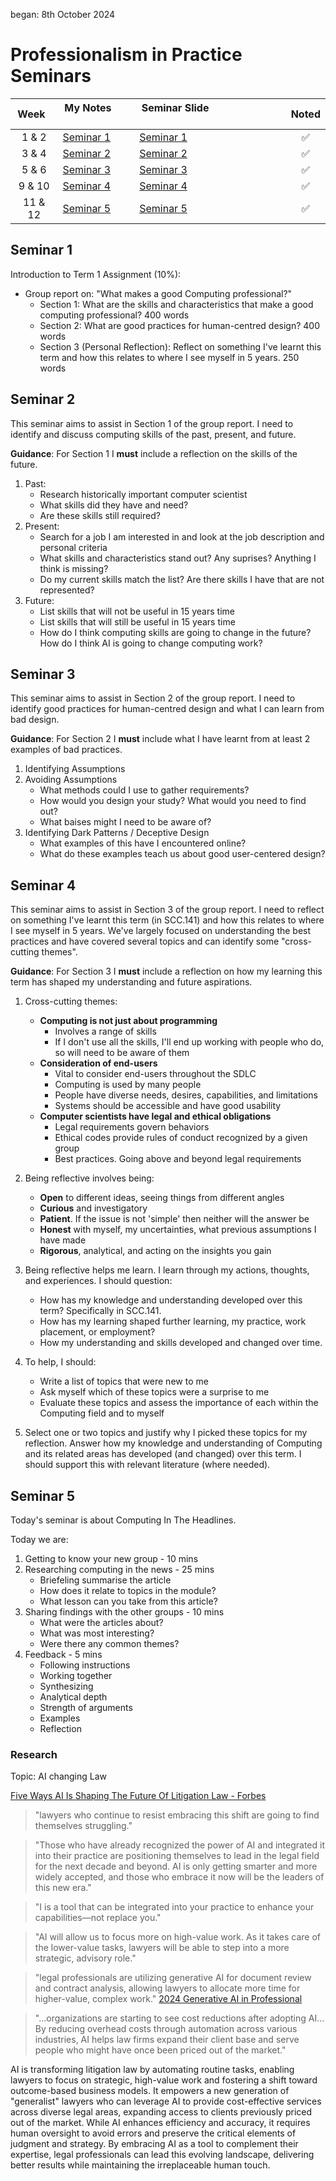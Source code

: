 began: 8th October 2024

# Professionalism in Practice Seminars

| Week    | My Notes                | Seminar Slide                                | Noted |
| :-----: | ----------------------- | -------------------------------------------- | :---: |
|  1 & 2  | [Seminar 1](#seminar-1) | [Seminar 1](seminarMaterials/a.Seminar1.pdf) |  ✅   |
|  3 & 4  | [Seminar 2](#seminar-2) | [Seminar 2](seminarMaterials/b.Seminar2.pdf) |  ✅   |
|  5 & 6  | [Seminar 3](#seminar-3) | [Seminar 3](seminarMaterials/c.Seminar3.pdf) |  ✅   |
| 9 & 10  | [Seminar 4](#seminar-4) | [Seminar 4](seminarMaterials/d.seminar4.pdf) |  ✅   |
| 11 & 12 | [Seminar 5](#seminar-5) | [Seminar 5](seminarMaterials/e.seminar5.pdf) |  ✅   |

## Seminar 1

Introduction to Term 1 Assignment (10%):

- Group report on: "What makes a good Computing professional?"
  - Section 1: What are the skills and characteristics that make a good computing professional? 400 words
  - Section 2: What are good practices for human-centred design? 400 words
  - Section 3 (Personal Reflection): Reflect on something I've learnt this term and how this relates to where I see myself in 5 years. 250 words

## Seminar 2

This seminar aims to assist in Section 1 of the group report. I need to identify and discuss computing skills of the past, present, and future.

**Guidance**: For Section 1 I **must** include a reflection on the skills of the future.

1. Past:
   - Research historically important computer scientist
   - What skills did they have and need?
   - Are these skills still required?
2. Present:
   - Search for a job I am interested in and look at the job description and personal criteria
   - What skills and characteristics stand out? Any suprises? Anything I think is missing?
   - Do my current skills match the list? Are there skills I have that are not represented?
3. Future:
   - List skills that will not be useful in 15 years time
   - List skills that will still be useful in 15 years time
   - How do I think computing skills are going to change in the future? How do I think AI is going to change computing work?

## Seminar 3

This seminar aims to assist in Section 2 of the group report. I need to identify good practices for human-centred design and what I can learn from bad design.

**Guidance**: For Section 2 I **must** include what I have learnt from at least 2 examples of bad practices.

1. Identifying Assumptions
2. Avoiding Assumptions
   - What methods could I use to gather requirements?
   - How would you design your study? What would you need to find out?
   - What baises might I need to be aware of?
3. Identifying Dark Patterns / Deceptive Design
   - What examples of this have I encountered online?
   - What do these examples teach us about good user-centered design?

## Seminar 4

This seminar aims to assist in Section 3 of the group report. I need to reflect on something I've learnt this term (in SCC.141) and how this relates to where I see myself in 5 years. We've largely focused on understanding the best practices and have covered several topics and can identify some "cross-cutting themes".

**Guidance**: For Section 3 I **must** include a reflection on how my learning this term has shaped my understanding and future aspirations.

1. Cross-cutting themes:

   - **Computing is not just about programming**
     - Involves a range of skills
     - If I don't use all the skills, I'll end up working with people who do, so will need to be aware of them
   - **Consideration of end-users**
     - Vital to consider end-users throughout the SDLC
     - Computing is used by many people
     - People have diverse needs, desires, capabilities, and limitations
     - Systems should be accessible and have good usability
   - **Computer scientists have legal and ethical obligations**
     - Legal requirements govern behaviors
     - Ethical codes provide rules of conduct recognized by a given group
     - Best practices. Going above and beyond legal requirements

2. Being reflective involves being:

   - **Open** to different ideas, seeing things from different angles
   - **Curious** and investigatory
   - **Patient**. If the issue is not 'simple' then neither will the answer be
   - **Honest** with myself, my uncertainties, what previous assumptions I have made
   - **Rigorous**, analytical, and acting on the insights you gain

3. Being reflective helps me learn. I learn through my actions, thoughts, and experiences. I should question:

   - How has my knowledge and understanding developed over this term? Specifically in SCC.141.
   - How has my learning shaped further learning, my practice, work placement, or employment?
   - How my understanding and skills developed and changed over time.

4. To help, I should:

   - Write a list of topics that were new to me
   - Ask myself which of these topics were a surprise to me
   - Evaluate these topics and assess the importance of each within the Computing field and to myself

5. Select one or two topics and justify why I picked these topics for my reflection. Answer how my knowledge and understanding of Computing and its related areas has developed (and changed) over this term. I should support this with relevant literature (where needed).

## Seminar 5

Today's seminar is about Computing In The Headlines.

Today we are:

1. Getting to know your new group - 10 mins
2. Researching computing in the news - 25 mins
   - Briefeling summarise the article
   - How does it relate to topics in the module?
   - What lesson can you take from this article?
3. Sharing findings with the other groups - 10 mins
   - What were the articles about?
   - What was most interesting?
   - Were there any common themes?
4. Feedback - 5 mins
   - Following instructions
   - Working together
   - Synthesizing
   - Analytical depth
   - Strength of arguments
   - Examples
   - Reflection

### Research

Topic: AI changing Law

[Five Ways AI Is Shaping The Future Of Litigation Law - Forbes](https://www.forbes.com/councils/forbestechcouncil/2025/01/22/five-ways-ai-is-shaping-the-future-of-litigation-law/)

> "lawyers who continue to resist embracing this shift are going to find themselves struggling."

> "Those who have already recognized the power of AI and integrated it into their practice are positioning themselves to lead in the legal field for the next decade and beyond. AI is only getting smarter and more widely accepted, and those who embrace it now will be the leaders of this new era."

> "I is a tool that can be integrated into your practice to enhance your capabilities—not replace you."

> "AI will allow us to focus more on high-value work. As it takes care of the lower-value tasks, lawyers will be able to step into a more strategic, advisory role."

> "legal professionals are utilizing generative AI for document review and contract analysis, allowing lawyers to allocate more time for higher-value, complex work." [2024 Generative AI in Professional](https://legal.thomsonreuters.com/blog/legal-professionals-see-increased-productivity-genai/#GenAIs-impact-on-the-legal-industry)

> "...organizations are starting to see cost reductions after adopting AI... By reducing overhead costs through automation across various industries, AI helps law firms expand their client base and serve people who might have once been priced out of the market."

AI is transforming litigation law by automating routine tasks, enabling lawyers to focus on strategic, high-value work and fostering a shift toward outcome-based business models. It empowers a new generation of "generalist" lawyers who can leverage AI to provide cost-effective services across diverse legal areas, expanding access to clients previously priced out of the market. While AI enhances efficiency and accuracy, it requires human oversight to avoid errors and preserve the critical elements of judgment and strategy. By embracing AI as a tool to complement their expertise, legal professionals can lead this evolving landscape, delivering better results while maintaining the irreplaceable human touch.
